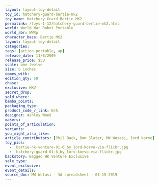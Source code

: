 ```yaml
---
layout: layout-toy-detail 
toy_id: hatchery-guard-bertie-mk2
toy_name: Hatchery Guard Bertie MK2
permalink: /toys-1-12/hatchery-guard-bertie-mk2.html
world: World War Robot Portable
world_abr: WWRp
character_base: Bertie MK2
layout: layout-toy-detail
categories: 
tags: [action portable, ap] 
release_date: 11/6/2009
release_price: $50 
scale: one twelve
size: 6 inches
comes_with: 
edition_qty: 50
chase: 
exclusive: HKV
secret_drop: 
sold_where: 
bamba_points: 
packaging_type: 
product_code_/_link: N/A
designer: Ashley Wood
makers: 
points_of_articulation: 
variants: 
you_might_also_like: 
article_contributors: [Phil Back, Don Slater, MW Wutasi, lord korvo]
toy_pics: 
  -  bertie-hk-venture-01-6_by_lord-korvo-via-flickr.jpg
  -  hatchery-guard-01-6_by_lord-korvo-via-flickr.jpg
backstory: Bagged HK Venture Exclusive
sale_type: 
event_exclusive: 
event_details: 
source_doc: MW Wutasi - 3A spreadsheet - 01-15-2019
---
```


